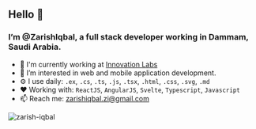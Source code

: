 ## Hello 👋 
### I’m @ZarishIqbal, a full stack developer working in Dammam, Saudi Arabia.

- 🏢 I'm currently working at [Innovation Labs](https://innovationlabs.ai/)
- 👀 I’m interested in web and mobile application development. 
- ⚙️ I use daily: `.ex`, `.cs`, `.ts`, `.js`, `.tsx`, `.html`, `.css`, `.svg`, `.md`
- ❤ Working with: `ReactJS`, `AngularJS`, `Svelte`, `Typescript`, `Javascript`
- 📫 Reach me: zarishiqbal.zi@gmail.com

<p align="left"> <img src="http://komarev.com/ghpvc/?username=zarishiqbal&style=flat&color=blueviolet" alt="zarish-iqbal"/> </p>
